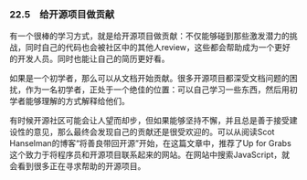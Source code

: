 ### 22.5　给开源项目做贡献

有一个很棒的学习方式，就是给开源项目做贡献：不仅能够碰到那些激发潜力的挑战，同时自己的代码也会被社区中的其他人review，这些都会帮助成为一个更好的开发人员。同时也能让自己的简历更好看。

如果是一个初学者，那么可以从文档开始贡献。很多开源项目都深受文档问题的困扰，作为一名初学者，正处于一个绝佳的位置：可以自己学习一些东西，然后用初学者能够理解的方式解释给他们。

有时候开源社区可能会让人望而却步，但如果能够坚持不懈，并且总是善于接受建设性的意见，那么最终会发现自己的贡献还是很受欢迎的。可以从阅读Scot Hanselman的博客“将善良带回开源”开始，在这篇文章中，推荐了Up for Grabs这个致力于将程序员和开源项目联系起来的网站。在网站中搜索JavaScript，就会看到很多正在寻求帮助的开源项目。

